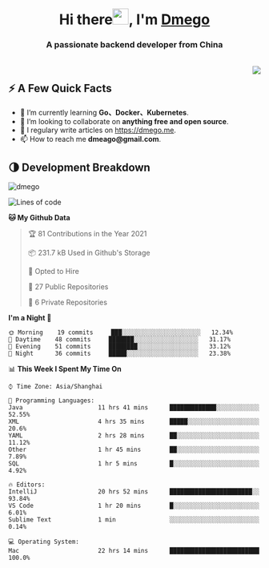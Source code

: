 <h1 align="center">Hi there<img src="https://cdn.jsdelivr.net/gh/dmego/images/img/Hi.gif" height="32" />, I'm <a href="https://i.dmego.me/" target="_blank"> Dmego </a> </h1>
<h3 align="center">A passionate backend developer from China</h3>
</br>

<img align="right" src="https://github-readme-stats.vercel.app/api?username=dmego&show_icons=true" />

## ⚡️ A Few Quick Facts

<ul>
    <li> 🌱 I’m currently learning <strong>Go、Docker、Kubernetes</strong>.</li>
    <li> 👯 I’m looking to collaborate on <strong>anything free and open source</strong>.</li>
    <li>📝 I regulary write articles on <a href="https://dmego.me">https://dmego.me</a>.</li>
    <li>📫 How to reach me <strong>dmeago@gmail.com</strong>.</li>
</ul>

## 🌗 Development Breakdown

<img src="https://komarev.com/ghpvc/?username=dmego" alt="dmego" />

<!--START_SECTION:waka-->
![Lines of code](https://img.shields.io/badge/From%20Hello%20World%20I%27ve%20Written-227796%20lines%20of%20code-blue)

**🐱 My Github Data** 

> 🏆 81 Contributions in the Year 2021
 > 
> 📦 231.7 kB Used in Github's Storage 
 > 
> 💼 Opted to Hire
 > 
> 📜 27 Public Repositories 
 > 
> 🔑 6 Private Repositories  
 > 
**I'm a Night 🦉** 

```text
🌞 Morning    19 commits     ███░░░░░░░░░░░░░░░░░░░░░░   12.34% 
🌆 Daytime    48 commits     ███████░░░░░░░░░░░░░░░░░░   31.17% 
🌃 Evening    51 commits     ████████░░░░░░░░░░░░░░░░░   33.12% 
🌙 Night      36 commits     █████░░░░░░░░░░░░░░░░░░░░   23.38%

```


📊 **This Week I Spent My Time On** 

```text
⌚︎ Time Zone: Asia/Shanghai

💬 Programming Languages: 
Java                     11 hrs 41 mins      █████████████░░░░░░░░░░░░   52.55% 
XML                      4 hrs 35 mins       █████░░░░░░░░░░░░░░░░░░░░   20.6% 
YAML                     2 hrs 28 mins       ██░░░░░░░░░░░░░░░░░░░░░░░   11.12% 
Other                    1 hr 45 mins        ██░░░░░░░░░░░░░░░░░░░░░░░   7.89% 
SQL                      1 hr 5 mins         █░░░░░░░░░░░░░░░░░░░░░░░░   4.92%

🔥 Editors: 
IntelliJ                 20 hrs 52 mins      ███████████████████████░░   93.84% 
VS Code                  1 hr 20 mins        █░░░░░░░░░░░░░░░░░░░░░░░░   6.01% 
Sublime Text             1 min               ░░░░░░░░░░░░░░░░░░░░░░░░░   0.14%

💻 Operating System: 
Mac                      22 hrs 14 mins      █████████████████████████   100.0%

```


<!--END_SECTION:waka-->
